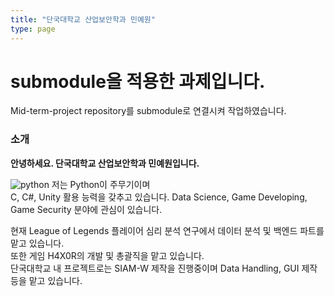 ```yaml
---
title: "단국대학교 산업보안학과 민예원"
type: page
---
```


# submodule을 적용한 과제입니다.
Mid-term-project repository를 submodule로 연결시켜 작업하였습니다.

### 소개
<b>안녕하세요. 단국대학교 산업보안학과 민예원입니다.</b>  

![python](/Mid-Term-Project/python.png)
저는 Python이 주무기이며  
C, C#, Unity 활용 능력을 갖추고 있습니다.
Data Science, Game Developing, Game Security 분야에 관심이 있습니다.  
  
현재 League of Legends 플레이어 심리 분석 연구에서 데이터 분석 및 백엔드 파트를 맡고 있습니다.  
또한 게임 H4X0R의 개발 및 총괄직을 맡고 있습니다.  
단국대학교 내 프로젝트로는 SIAM-W 제작을 진행중이며 Data Handling, GUI 제작 등을 맡고 있습니다.  
